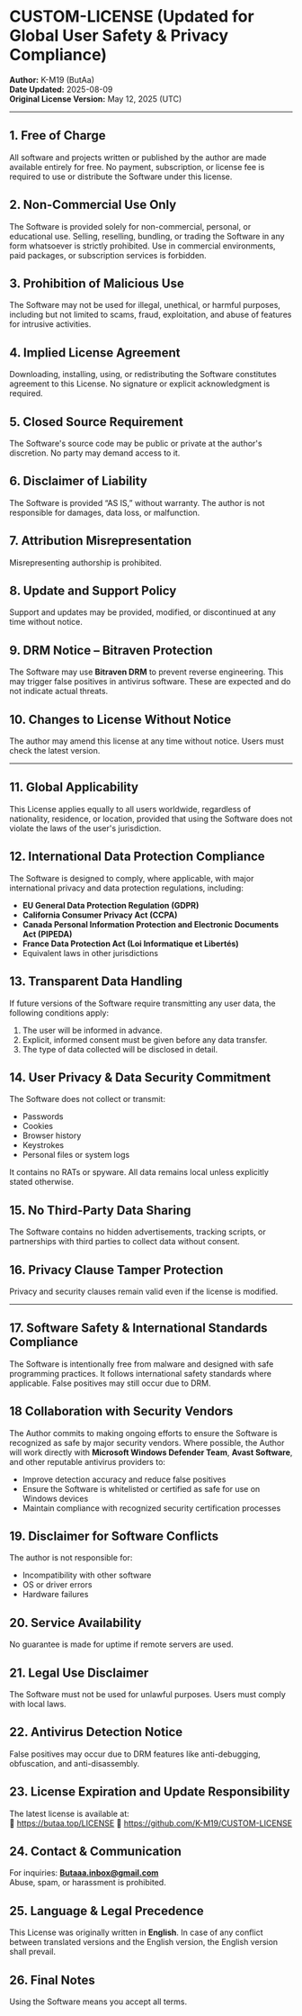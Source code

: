 # CUSTOM-LICENSE (Updated for Global User Safety & Privacy Compliance)

**Author:** K-M19 (ButAa)  
**Date Updated:** 2025-08-09  
**Original License Version:** May 12, 2025 (UTC)

---

## 1. Free of Charge
All software and projects written or published by the author are made available entirely for free. No payment, subscription, or license fee is required to use or distribute the Software under this license.

## 2. Non-Commercial Use Only
The Software is provided solely for non-commercial, personal, or educational use. Selling, reselling, bundling, or trading the Software in any form whatsoever is strictly prohibited. Use in commercial environments, paid packages, or subscription services is forbidden.

## 3. Prohibition of Malicious Use
The Software may not be used for illegal, unethical, or harmful purposes, including but not limited to scams, fraud, exploitation, and abuse of features for intrusive activities.

## 4. Implied License Agreement
Downloading, installing, using, or redistributing the Software constitutes agreement to this License. No signature or explicit acknowledgment is required.

## 5. Closed Source Requirement
The Software's source code may be public or private at the author's discretion. No party may demand access to it.

## 6. Disclaimer of Liability
The Software is provided “AS IS,” without warranty. The author is not responsible for damages, data loss, or malfunction.

## 7. Attribution Misrepresentation
Misrepresenting authorship is prohibited.

## 8. Update and Support Policy
Support and updates may be provided, modified, or discontinued at any time without notice.

## 9. DRM Notice – Bitraven Protection
The Software may use **Bitraven DRM** to prevent reverse engineering. This may trigger false positives in antivirus software. These are expected and do not indicate actual threats.

## 10. Changes to License Without Notice
The author may amend this license at any time without notice. Users must check the latest version.

---

## 11. Global Applicability
This License applies equally to all users worldwide, regardless of nationality, residence, or location, provided that using the Software does not violate the laws of the user's jurisdiction.

## 12. International Data Protection Compliance
The Software is designed to comply, where applicable, with major international privacy and data protection regulations, including:  
- **EU General Data Protection Regulation (GDPR)**  
- **California Consumer Privacy Act (CCPA)**  
- **Canada Personal Information Protection and Electronic Documents Act (PIPEDA)**  
- **France Data Protection Act (Loi Informatique et Libertés)**  
- Equivalent laws in other jurisdictions  

## 13. Transparent Data Handling
If future versions of the Software require transmitting any user data, the following conditions apply:  
1. The user will be informed in advance.  
2. Explicit, informed consent must be given before any data transfer.  
3. The type of data collected will be disclosed in detail.

## 14. User Privacy & Data Security Commitment
The Software does not collect or transmit:  
- Passwords  
- Cookies  
- Browser history  
- Keystrokes  
- Personal files or system logs  

It contains no RATs or spyware. All data remains local unless explicitly stated otherwise.

## 15. No Third-Party Data Sharing
The Software contains no hidden advertisements, tracking scripts, or partnerships with third parties to collect data without consent.

## 16. Privacy Clause Tamper Protection
Privacy and security clauses remain valid even if the license is modified.

---

## 17. Software Safety & International Standards Compliance
The Software is intentionally free from malware and designed with safe programming practices. It follows international safety standards where applicable. False positives may still occur due to DRM.

## 18 Collaboration with Security Vendors
The Author commits to making ongoing efforts to ensure the Software is recognized as safe by major security vendors.
Where possible, the Author will work directly with **Microsoft Windows Defender Team**, **Avast Software**, and other reputable antivirus providers to:
- Improve detection accuracy and reduce false positives
- Ensure the Software is whitelisted or certified as safe for use on Windows devices
- Maintain compliance with recognized security certification processes

## 19. Disclaimer for Software Conflicts
The author is not responsible for:  
- Incompatibility with other software  
- OS or driver errors  
- Hardware failures  

## 20. Service Availability
No guarantee is made for uptime if remote servers are used.

## 21. Legal Use Disclaimer
The Software must not be used for unlawful purposes. Users must comply with local laws.

## 22. Antivirus Detection Notice
False positives may occur due to DRM features like anti-debugging, obfuscation, and anti-disassembly.

## 23. License Expiration and Update Responsibility
The latest license is available at:  
🔗 https://butaa.top/LICENSE
🔗 https://github.com/K-M19/CUSTOM-LICENSE

## 24. Contact & Communication
For inquiries: **Butaaa.inbox@gmail.com**  
Abuse, spam, or harassment is prohibited.

## 25. Language & Legal Precedence
This License was originally written in **English**. In case of any conflict between translated versions and the English version, the English version shall prevail.

## 26. Final Notes
Using the Software means you accept all terms.

